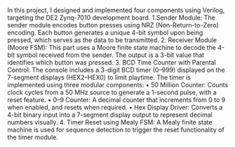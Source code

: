 In this project, I designed and implemented four components using Verilog, targeting the DE2 Zynq-7010 development board.
1.Sender Module:
The sender module encodes button presses using NRZ (Non-Return-to-Zero) encoding. Each button generates a unique 4-bit symbol upon being pressed, which serves as the data to be transmitted.
2. Receiver Module (Moore FSM):
This part uses a Moore finite state machine to decode the 4-bit symbol received from the sender. The output is a 3-bit value that identifies which button was pressed.
3. BCD Time Counter with Parental Control:
The console includes a 3-digit BCD timer (0–999) displayed on the 7-segment displays (HEX2–HEX0) to limit playtime. The timer is implemented using three modular components:
•	50 Million Counter: Counts clock cycles from a 50 MHz source to generate a 1-second pulse, with a reset feature.
•	0–9 Counter: A decimal counter that increments from 0 to 9 when enabled, and resets when required.
•	Hex Display Driver: Converts a 4-bit binary input into a 7-segment display output to represent decimal numbers visually.
4. Timer Reset using Mealy FSM:
A Mealy finite state machine is used for sequence detection to trigger the reset functionality of the timer module.
